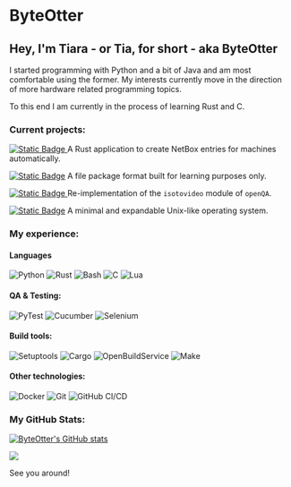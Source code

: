 # ByteOtter
## Hey, I'm Tiara - or Tia, for short - aka ByteOtter

I started programming with Python and a bit of Java and am most comfortable using the former.
My interests currently move in the direction of more hardware related programming topics.

To this end I am currently in the process of learning Rust and C.

### Current projects:

[![Static Badge](https://img.shields.io/badge/%20Nazara-Nazara?style=flat-square&logo=rust&logoColor=red&color=black)
](https://github.com/The-Nazara-Project/Nazara) A Rust application to create NetBox entries for machines automatically.

[![Static Badge](https://img.shields.io/badge/cshy-cshy?style=flat-square&logo=C&logoColor=blue&labelColor=black&color=black)](https://github.com/ByteOtter/cshy) A file package format built for learning purposes only.

[![Static Badge](https://img.shields.io/badge/%20isotest-isotest?style=flat-square&logo=rust&logoColor=red&color=black)
](https://github.com/os-autoinst/isotest-ng) Re-implementation of the `isotovideo` module of `openQA`.

[![Static Badge](https://img.shields.io/badge/menix-menix?style=flat-square&logo=C&logoColor=blue&labelColor=black&color=black)](https://github.com/menix-os/menix) A minimal and expandable Unix-like operating system.

### My experience:

#### Languages

![Python](https://img.shields.io/badge/python--brightgreen?style=for-the-badge&logo=python&logoColor=brightgreen)
![Rust](https://img.shields.io/badge/rust--orange?style=for-the-badge&logo=rust&logoColor=orange)
![Bash](https://img.shields.io/badge/bash--olive?style=for-the-badge&logo=GNUbash&logoColor=olive)
![C](https://img.shields.io/badge/c--blue?style=for-the-badge&logo=c&logoColor=blue)
![Lua](https://img.shields.io/badge/lua--darkblue?style=for-the-badge&logo=lua&logoColor=darkblue)


#### QA & Testing:

![PyTest](https://img.shields.io/badge/pytest--brightgreen?style=for-the-badge&logo=pytest&logoColor=brightgreen)
![Cucumber](https://img.shields.io/badge/cucumber--green?style=for-the-badge&logo=cucumber&logoColor=green)
![Selenium](https://img.shields.io/badge/selenium--white?style=for-the-badge&logo=selenium&logoColor=white)

#### Build tools:

![Setuptools](https://img.shields.io/badge/setuptools--yellow?style=for-the-badge&logo=pypi&logoColor=yellow)
![Cargo](https://img.shields.io/badge/cargo--orange?style=for-the-badge&logo=rust&logoColor=orange)
![OpenBuildService](https://img.shields.io/badge/open_build_service--green?style=for-the-badge)
![Make](https://img.shields.io/badge/make--red?style=for-the-badge&logo=make&logoColor=red)

#### Other technologies:

![Docker](https://img.shields.io/badge/docker--cyan?style=for-the-badge&logo=docker&logoColor=cyan)
![Git](https://img.shields.io/badge/Git--orange?style=for-the-badge&logo=git&logoColor=orange)
![GitHub CI/CD](https://img.shields.io/badge/github_CI\/CD--white?style=for-the-badge&logo=githubactions&logoColor=white)

### My GitHub Stats:

[![ByteOtter's GitHub stats](https://github-readme-stats.vercel.app/api?username=ByteOtter&&hide_border=true&count_private=true&hide_title=true&show_icons=true&theme=transparent)](https://github.com/anuraghazra/github-readme-stats)

<img src="https://github-profile-summary-cards.vercel.app/api/cards/most-commit-language?username=ByteOtter&theme=transparent" />

See you around!
